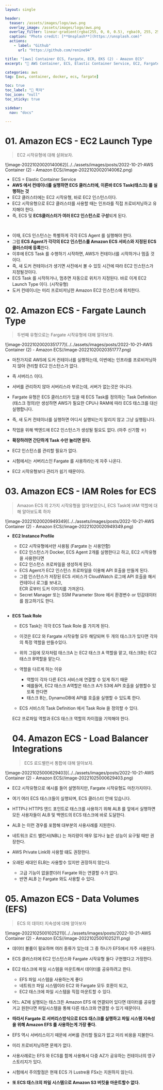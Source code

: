 ```yaml
---
layout: single

header:
  teaser: /assets/images/logo/aws.png
  overlay_image: /assets/images/logo/aws.png
  overlay_filter: linear-gradient(rgba(255, 0, 0, 0.5), rgba(0, 255, 255, 0.5))
  caption: "Photo credit: [**Unsplash**](https://unsplash.com)"
  actions:
    - label: "Github"
      url: "https://github.com/renine94"

title: "[aws] Container ECS, Fargate, ECR, EKS (2) - Amazon ECS"
excerpt: "🚀 AWS Container, ECS, Elastic Container Service, EC2, Fargate"

categories: aws
tag: [aws, container, docker, ecs, fargate]

toc: true
toc_label: "📕 목차"
toc_icon: "null"
toc_sticky: true

sidebar:
  nav: "docs"

---
```


# 01. Amazon ECS - EC2 Launch Type

> EC2 시작유형에 대해 살펴보자.

![image-20221020020140062](../../assets/images/posts/2022-10-21-AWS Container (2) - Amazon ECS//image-20221020020140062.png)

- ECS = Elastic Container Service
- **AWS 에서 컨테이너를 실행하면 ECS 클러스터에, 이른바 ECS Task(태스크) 를 실행하는 것**
- EC2 클러스터에는 EC2 시작유형, 바로 EC2 인스턴스이다.
- EC2 시작유형으로 EC2 클러스터를 사용할 때는 인프라를 직접 프로비저닝하고 유지해야 한다.
- 즉, ECS 및 **ECS클러스터가 여러 EC2 인스턴스로 구성**되게 된다.

<br>

- 이때, ECS 인스턴스는 특별하게 각각 ECS Agent 를 실행해야 한다.
- 그럼 **ECS Agent가 각각의 EC2 인스턴스를 Amazon ECS 서비스와 지정된 ECS 클러스터에 등록**한다.
- 이후에 ECS Task 를 수행하기 시작하면, AWS가 컨테이너를 시작하거나 멈출 것이다.
- 즉, 새 도커 컨테이너가 생기면 사진에서 볼 수 있듯 시간에 따라 EC2 인스턴스가 지정될것이다.
- ECS Task 를 시작하거나, 멈추면 자동으로 위치가 지정된다. 바로 이게 EC2 Launch Type 이다. (시작유형)
- 도커 컨테이너는 미리 프로비저닝한 Amazon EC2 인스턴스에 위치한다.



# 02. Amazon ECS - Fargate Launch Type

> 두번째 유형으로는 Fargate 시작유형에 대해 알아보자.

![image-20221020020351777](../../assets/images/posts/2022-10-21-AWS Container (2) - Amazon ECS//image-20221020020351777.png)



- 마찬가지로 AWS에 도커 컨테이너를 실행하는데, 이번에는 인프라를 프로비저닝하지 않아 관리할 EC2 인스턴스가 없다.
- 즉 서버리스 이다.
- 서버를 관리하지 않아 서버리스라 부르는데, 서버가 없는것은 아니다.
- Fargate 유형은 ECS 클러스터가 있을 때 ECS Task를 정의하는 Task Definition (태스크 정의)만 생성하면 AWS가 필요한 CPU나 RAM에 따라 ECS 태스크를 대신 실행합니다.
- 즉, 새 도커 컨테이너를 실행하면 어디서 실행되는지 알리지 않고 그냥 실행됩니다.
- 작업을 위해 백엔드에 EC2 인스턴스가 생성될 필요도 없다. (아주 신기함 ㅎ)
- **확장하려면 간단하게 Task 수만 늘리면 된다.**
- EC2 인스턴스를 관리할 필요가 없다.



- 시험에서는 서버리스인 Fargate 를 사용하라는게 자주 나온다.
- EC2 시작유형보다 관리가 쉽기 때문이다.

# 03. Amazon ECS - IAM Roles for ECS

> Amazon ECS 의 2가지 시작유형을 알아보았으니, ECS Task에 IAM 역할에 대해 알아보도록 하자

![image-20221020020949349](../../assets/images/posts/2022-10-21-AWS Container (2) - Amazon ECS//image-20221020020949349.png)

- **EC2 Instance Profile**

  - EC2 시작유형에서만 사용됨 (Fargate 는 사용안함)
  - EC2 인스턴스가 Docker, ECS Agent 2개를 실행한다고 하고, EC2 시작유형을 사용한다면
  - EC2 인스턴스 프로파일을 생성하게 된다.
  - ECS Agent가 EC2 인스턴스 프로파일을 이용해 API 호출을 만들게 된다.
  - 그럼 인스턴스가 저장된 ECS 서비스가 CloudWatch 로그에 API 호출을 해서 컨테이너 로그를 보내고,<br>ECR 로부터 도커 이미지를 가져온다.
  - Secret Manager 또는 SSM Parameter Store 에서 환경변수 or 민감데이터를 참고하기도 한다.

  <br>

- **ECS Task Role**

  - ECS Task는 각각 ECS Task Role 를 가지게 된다.
  - 이것은 EC2 와 Fargate 시작유형 모두 해당되며 두 개의 태스크가 있다면 각자의 특정 역할을 만들수있다.
  - 위의 그림에 모자처럼 태스크A 는 EC2 태스크 A 역할을 맡고, 태스크B는 EC2 태스크 B역할을 맡는다.
  - 역할을 다르게 하는 이유
    - 역할이 각자 다른 ECS 서비스에 연결할 수 있게 하기 때문
    - 예를들어, EC2 태스크 A역할은 태스크 A가 S3에 API 호출을 실행할수 있또록 한다면
    - 태스크 B는, DynamoDB에 API를 호출을 실행할 수 있도록 한다.

  - ECS 서비스의 Task Definition 에서 Task Role 을 정의할 수 있다.

  

  EC2 프로파일 역할과 ECS 태스크 역할의 차이점을 기억해야 한다.

  

  

  # 04. Amazon ECS - Load Balancer Integrations

  > ECS 로드밸런서 통합에 대해 알아보자.

![image-20221025000629403](../../assets/images/posts/2022-10-21-AWS Container (2) - Amazon ECS//image-20221025000629403.png)

- EC2 시작유형으로 예시를 들어 설명하지만, Fargate 시작유형도 마찬가지이다.
- 여기 여러 ECS 태스크들이 실행되며, ECS 클러스터 안에 있습니다.
- HTTP나 HTTPS 엔드 포인트로 태스크를 사용하기 위해 ALB 를 앞에서 실행하면 모든 사용자들이 ALB 및 백엔드의 ECS 태스크에 바로 도달한다.
- ALB 는 이런 경우를 포함해 대부분의 사용사례를 지원한다.



- 네트워크 로드 밸런서(NBL) 는 처리량이 매우 많거나 높은 성능이 요구될 때만 권장한다.
- AWS Private Link와 사용할 떄도 권장한다.
- 오래된 세대인 ELB는 사용할수 있지만 권장하지 않는다.
  - 고급 기능이 없을뿐더러 Fargate 와는 연결할 수가 없다.
  - 반면 ALB 는 Fargate 와도 사용할 수 있다.



# 05. Amazon ECS - Data Volumes (EFS)

> ECS 의 데이터 지속성에 대해 알아보자

![image-20221025001025211](../../assets/images/posts/2022-10-21-AWS Container (2) - Amazon ECS//image-20221025001025211.png)

- 데이터 볼륨이 필요하며 여러 종류가 있는데 그 중 하나가 EFS에서 자주 사용된다.
- ECS 클러스터에 EC2 인스턴스와 Fargate 시작유형 둘다 구현했다고 가정한다.
- EC2 태스크에 파일 시스템을 마운트해서 데이터를 공유하려고 한다.
  - EFS 파일 시스템을 사용하는게 좋다
  - 네트워크 파일 시스템이라 EC2 와 Fargate 모두 호환이 되고,
  - EC2 태스크에 파일 시스템을 직접 마운트할 수 있다.
- 어느 AZ에 실행되는 태스크든 Amazon EFS 에 연결되어 있다면 데이터를 공유할거고 원한다면 파일시스템을 통해 다른 태스크와 연결할 수 있기 때문이다.
- **따라서 Fargate 로 서버리스방식으로 ECS 태스크를 실행하고 파일 시스템 지속성을 위해 Amazon EFS 를 사용하는게 가장 좋다.**



- EFS 역시 서버리스이기 때문에 서버를 관리할 필요가 없고 미리 비용을 지불한다.
- 미리 프로비저닝하면 문제가 없다.
- 사용사례로는 EFS 와 ECS를 함께 사용해서 다중 AZ가 공유하는 컨테이너의 영구 스토리지가 있다.
- 시험에서 주의할점은 현재 ECS 가 Lustre용 FSx는 지원하지 않는다.
- **또 ECS 태스크의 파일 시스템으로 Amazon S3 버킷을 마운트할수 없다.**



